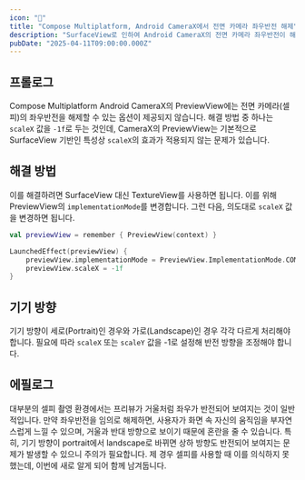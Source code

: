 ```yaml
---
icon: "🤳"
title: "Compose Multiplatform, Android CameraX에서 전면 카메라 좌우반전 해제"
description: "SurfaceView로 인하여 Android CameraX의 전면 카메라 좌우반전이 해제되지 않는 문제 해결 방법"
pubDate: "2025-04-11T09:00:00.000Z"
---
```


## 프롤로그
Compose Multiplatform Android CameraX의 PreviewView에는 전면 카메라(셀피)의 좌우반전을 해제할 수 있는 옵션이 제공되지 않습니다. 
해결 방법 중 하나는 `scaleX` 값을 `-1f`로 두는 것인데, CameraX의 PreviewView는 기본적으로 SurfaceView 기반인 특성상 
`scaleX`의 효과가 적용되지 않는 문제가 있습니다.

## 해결 방법
이를 해결하려면 SurfaceView 대신 TextureView를 사용하면 됩니다. 이를 위해 PreviewView의 `implementationMode`를 변경합니다. 
그런 다음, 의도대로 `scaleX` 값을 변경하면 됩니다.

```kotlin
val previewView = remember { PreviewView(context) }

LaunchedEffect(previewView) {
    previewView.implementationMode = PreviewView.ImplementationMode.COMPATIBLE
    previewView.scaleX = -1f
}
```

## 기기 방향
기기 방향이 세로(Portrait)인 경우와 가로(Landscape)인 경우 각각 다르게 처리해야 합니다. 
필요에 따라 `scaleX` 또는 `scaleY` 값을 -1로 설정해 반전 방향을 조정해야 합니다.

## 에필로그
대부분의 셀피 촬영 환경에서는 프리뷰가 거울처럼 좌우가 반전되어 보여지는 것이 일반적입니다. 
만약 좌우반전을 임의로 해제하면, 사용자가 화면 속 자신의 움직임을 부자연스럽게 느낄 수 있으며, 
거울과 반대 방향으로 보이기 때문에 혼란을 줄 수 있습니다. 특히, 기기 방향이 portrait에서 
landscape로 바뀌면 상하 방향도 반전되어 보여지는 문제가 발생할 수 있으니 주의가 필요합니다. 
제 경우 셀피를 사용할 때 이를 의식하지 못했는데, 이번에 새로 알게 되어 함께 남겨둡니다.